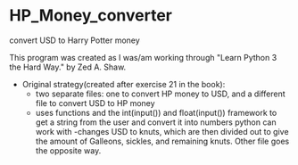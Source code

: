 # HP_Money_converter
convert USD to Harry Potter money

This program was created as I was/am working through "Learn Python 3 the Hard Way." by Zed A. Shaw. 
- Original strategy(created after exercise 21 in the book):  
  - two separate files: one to convert HP money to USD, and a different file to convert USD to HP money
  - uses functions and the int(input()) and float(input()) framework to get a string from the user and convert it into numbers python can work with
  -changes USD to knuts, which are then divided out to give the amount of Galleons, sickles, and remaining knuts.  Other file goes the opposite way.
